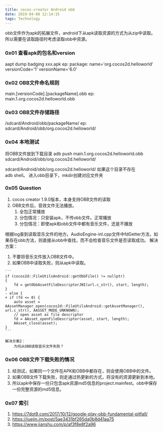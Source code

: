 ```yaml
---
title: cocos-creator Android obb
date: 2019-04-08 12:14:15
tags: Technology
---
```


obb文件作为apk的拓展文件，android下从apk读取资源的方式为从zip中读取。所以需要在读取路径时考虑读取obb中资源。

### 0x01 查看apk的包名和version
aapt dump badging xxx.apk
ep: package: name='org.cocos2d.helloworld' versionCode='1' versionName='6.0'
    
### 0x02 OBB文件命名规则
main.[versionCode].[packageName].obb
ep: main.1.org.cocos2d.helloworld.obb
    
### 0x03 OBB文件存储路径
/sdcard/Android/obb/packageName/
ep: sdcard/Android/obb/org.cocos2d.helloworld/
    
### 0x04 本地测试
    
将OBB文件放到下载目录
adb push main.1.org.cocos2d.helloworld.obb sdcard/Android/obb/org.cocos2d.helloworld/

sdcard/Android/obb/org.cocos2d.helloworld/ 如果这个目录不存在  
adb shell。 进入obb目录下，mkdir创建对应文件夹
    
### 0x05 Question

1. cocos creator 1.9.0版本，本身支持OBB文件的读取
2. OBB文件后，音效文件无法播放。  
    1. 全包正常播放
    2. 分包情况：只安装apk，不传obb文件。正常播放
    3. 分包情况：即使apk和obb文件中都有音乐文件，还是不播放
    
根据log查到读取音乐文件的地方。AudioEngine-inl.cpp文件中fdGetter方法，如果存在obb方法，则直接从obb中查找，而不会检查音乐文件是否读取成功。
解决方案：
   1. 不要将音乐文件放入OBB文件中。  
   2. 如果OBB中读取失败，则从apk中读取。

    ```
    if (cocos2d::FileUtilsAndroid::getObbFile() != nullptr)
    {
        fd = getObbAssetFileDescriptorJNI(url.c_str(), start, length);
    } 
    - else {
    + if (fd <= 0) {
        auto asset = AAssetManager_open(cocos2d::FileUtilsAndroid::getAssetManager(), url.c_str(), AASSET_MODE_UNKNOWN);
        // open asset as file descriptor
        fd = AAsset_openFileDescriptor(asset, start, length);
        AAsset_close(asset);
    }
    ```

    解决方案2：  
        为何从OBB读取音乐文件失败？


### 0x06 OBB文件下载失败的情况
1. 经测试，如果同一个文件在APK和OBB中都存在，则会使用OBB中的文件。
2. 如果OBB文件下载失败，则走通过热更新的方式，将没有的资源更新到本地。
3. 所以apk中保存一份只包含apk资源md5信息的project.mainfest。obb中保存一份完整资源的md5信息。

### 0x07 索引
1. https://7dot9.com/2017/10/12/google-play-obb-fundamental-pitfall/
2. https://juejin.im/post/5ae3431bf265da0b8d41aa75
3. https://www.jianshu.com/p/af3f8e8f2a96